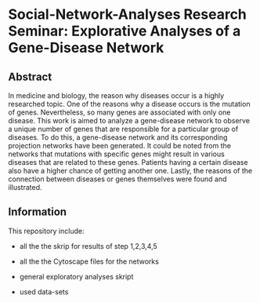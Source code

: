 # Social-Network-Analyses Research Seminar: Explorative Analyses of a Gene-Disease Network

## Abstract



In medicine and biology, the reason why diseases occur is a highly researched topic. One of the reasons why a disease occurs is the mutation of genes. Nevertheless, so many genes are associated with only one disease. This work is aimed to analyze a gene-disease network to observe a unique number of genes that are responsible for a particular group of diseases. To do this, a gene-disease network and its corresponding projection networks have been generated.  It could be noted from the networks that mutations with specific genes might result in various diseases that are related to these genes. Patients having a certain disease also have a higher chance of getting another one. Lastly, the reasons of the connection between diseases or genes themselves were found and illustrated.


## Information

This repository include:

- all the the skrip for results of step 1,2,3,4,5

- all the the Cytoscape files for the networks

- general exploratory analyses skript

- used data-sets
